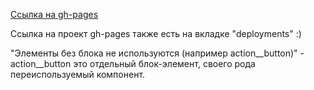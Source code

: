 [Ссылка на gh-pages](https://octavian-imp.github.io/verstka.github.io/)

Ссылка на проект gh-pages также есть на вкладке "deployments" :)

"Элементы без блока не используются (например action__button)" - action__button это отдельный блок-элемент, своего рода переиспользуемый компонент.

